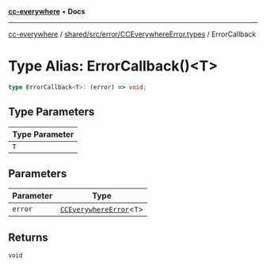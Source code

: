 [**cc-everywhere**](../../../../../index.md) • **Docs**

***

[cc-everywhere](../../../../../index.md) / [shared/src/error/CCEverywhereError.types](../index.md) / ErrorCallback

# Type Alias: ErrorCallback()\<T\>

```ts
type ErrorCallback<T>: (error) => void;
```

## Type Parameters

| Type Parameter |
| ------ |
| `T` |

## Parameters

| Parameter | Type |
| ------ | ------ |
| `error` | [`CCEverywhereError`](../../CCEverywhereError/classes/CCEverywhereError.md)\<`T`\> |

## Returns

`void`
